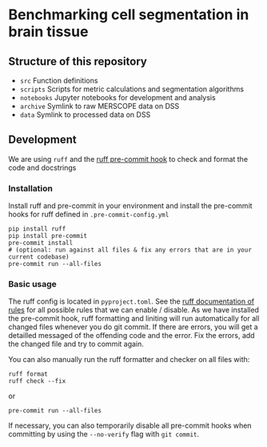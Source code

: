 # Benchmarking cell segmentation in brain tissue

## Structure of this repository
- `src`
  Function definitions
- `scripts`
  Scripts for metric calculations and segmentation algorithms
- `notebooks`
  Jupyter notebooks for development and analysis
- `archive`
  Symlink to raw MERSCOPE data on DSS
- `data`
  Symlink to processed data on DSS 

## Development
We are using `ruff` and the [ruff pre-commit hook](https://github.com/astral-sh/ruff-pre-commit) to check and format the code and docstrings

### Installation
Install ruff and pre-commit in your environment and install the pre-commit hooks for ruff defined in `.pre-commit-config.yml`
```
pip install ruff
pip install pre-commit
pre-commit install
# (optional: run against all files & fix any errors that are in your current codebase)
pre-commit run --all-files
```

### Basic usage
The ruff config is located in `pyproject.toml`. See the [ruff documentation of rules](https://docs.astral.sh/ruff/rules/) for all possible rules that we can enable / disable.
As we have installed the pre-commit hook, ruff formatting and liniting will run automatically for all changed files whenever you do git commit. If there are errors, you will get a detailled messaged of the offending code and the error. Fix the errors, add the changed file and try to commit again.

You can also manually run the ruff formatter and checker on all files with: 
```
ruff format
ruff check --fix
```
or
```
pre-commit run --all-files
```

If necessary, you can also temporarily disable all pre-commit hooks when committing by using the `--no-verify` flag with `git commit`.

